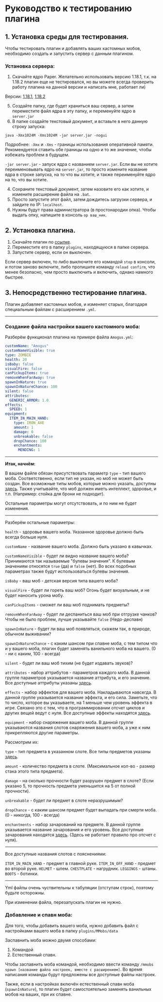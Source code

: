 # Руководство к тестированию плагина

## 1. Установка среды для тестирования.

Чтобы тестировать плагин и добавлять ваших кастомных мобов, необходимо создать и запустить сервер с данным плагином.

### Установка сервера:
1. Скачайте ядро Paper. Желательно использовать версию 1.18.1, т.к. на 1.18.2 плагин еще не тестировался, но вы можете всегда проверить работу плагина на данной версии и написать мне, работает ли)

Версии:
[1.18.1](https://papermc.io/ci/job/Paper-1.18.1/lastStableBuild/artifact/paperclip.jar),
[1.18.2](https://papermc.io/ci/job/Paper-1.18.2/lastStableBuild/artifact/paperclip.jar)

5. Создайте папку, где будет храниться ваш сервер, а затем переместите файл ядра в эту папку, и переменуйте ядро в `server.jar`
6. В папке создайте текстовый документ, и вставьте в него данную строку запуска:
```text
java -Xmx1024M -Xms1024M -jar server.jar -nogui
```
Подробнее:
`-Xmx` и `-Xms` - границы использования оперативной памяти. Рекомендуется ставить обе границы на одно и то же значение, чтобы избежать проблем в будущем.

`-jar server.jar` - запуск ядра с названием `server.jar`. Если вы не хотите переименовывать ядро на `server.jar`, то просто измените название ядра в строке запуска, на то что вы хотите, и также переименуйте ядро на то, что вы хотите.

4. Сохраните текстовый документ, затем назовите его как хотите, и измените расширение файла на `.bat`.
5. Просто запустите этот файл, затем дождитесь загрузки сервера, и зайдите по IP: `localhost`.
6. Нужны будут права администратора (в простонародии опка). Чтобы выдать опку, напишите в консоль `op ваш_ник`.

## 2. Установка плагина.

1. Скачайте плагин по [ссылке](https://github.com/bottleofench/mMobs/releases/download/0.1/mMobs-1.0-SNAPSHOT.jar).
2. Переместите его в папку `plugins`, находящуюся в папке сервера.
3. Запустите сервер, если он выключен.

Если сервер включен, то либо выключите его командой `stop` в консоли, и потом заново включите, либо пропишите команду `reload confirm`, что менее безопасно, чем просто выключить и включить, однако намного быстрее.

## 3. Непосредственно тестирование плагина.

Плагин добавляет кастомных мобов, и изменяет старых, благодаря специальным файлам с расширением `.yml`.

<hr>

### Создание файла настройки вашего кастомного моба:

Разберём функционал плагина на примере файла `Amogus.yml`:
```yaml
customName: "Amogus"
customNameVisible: true
type: ZOMBIE
health: 20
isBaby: false
visualFire: false
canPickupItems: true
removeWhenFarAway: true
spawnInNature: true
spawnInNatureChance: 100
silent: false
attributes:
  GENERIC_ARMOR: 1.0
effects:
  SPEED: 1
equipment:
  ITEM_IN_MAIN_HAND:
    type: IRON_AXE
    amount: 1
    damage: 0
    unbreakable: false
    dropChance: 100
    enchantments:
      MENDING: 1
```

<hr>

**Итак, начнём:**

В вашем файле обязан присутствовать параметр `type` - тип вашего моба. Соответственно, если тип не указан, но моб не может быть создан. Все возможные типы мобов, которые можно указать, доступны [здесь](https://papermc.io/javadocs/paper/1.18/org/bukkit/entity/EntityType.html).
Также учитывайте, что моб должен иметь интеллект, здоровье, и т.п. (Например: стойка для брони не подходит).

Остальные параметры могут отсутствовать, и по ним не будет изменения.

<hr>

Разберём остальные параметры:

`health` - здоровье вашего моба. Указанное здоровье должно быть всегда больше нуля.

`customName` - название вашего моба. Должно быть указано в кавычках.

`customNameVisible` - будет ли видно название вашего моба? Принимаются так называемые "булевы значения". К булевым значениям относятся `true` (да) и `false` (нет). Во всех подобных параметрах также будут использоваться булевы значения.

`isBaby` - ваш моб - детская версия типа вашего моба?

`visualFire` - будет ли гореть ваш моб? Огонь будет визуальным, и не будет наносить урона мобу.

`canPickupItems` - сможет ли ваш моб поднимать предметы? 

`removeWhenFarAway` - будет ли деспаниться ваш моб при отгрузке чанков? Чтобы не было проблем, лучше указывайте `false` (Недо-деспавн)

`spawnInNature` - будет ли ваш моб появляться, скажем так, в природе, обычном выживании?

`spawnInNatureChance` - с каким шансом при спавне моба, с тем типом что и у вашего моба, плагин будет заменять ванильного моба на вашего. (0 - ни с каким, 100 - всегда)

`silent` - будет ли ваш моб тихим (не будет издавать звуков)?

`attributes` - набор аттрибутов - параметров каждого моба. В данной группе параметров указывается название аттрибута, и его значение. Все доступные аттрибуты указаны [здесь](https://hub.spigotmc.org/javadocs/spigot/org/bukkit/attribute/Attribute.html).

`effects` - набор эффектов для вашего моба. Накладываются навсегда. В данной группе указывается название эффекта, и его сила. Заметьте, что то число, которое вы указываете, на 1 меньше чем уровень эффекта в игре. Связано это с тем, что в программировании отсчет циклов и других вещей ведут с нуля. Все доступные эффекты находятся [здесь](https://papermc.io/javadocs/paper/1.18/org/bukkit/potion/PotionEffectType.html).

`equipment` - набор снаряжения вашего моба. В данной группе указываются названия слотов снаряжения вашего моба, а уже к ним прикрепляются другие параметры. 

Рассмотрим их:

`type` - тип предмета в указанном слоте. Все типы предметов указаны [здесь](https://papermc.io/javadocs/paper/1.18/org/bukkit/Material.html).

`amount` - количество предмета в слоте. (Максимальное кол-во - размер стака этого типа предмета).

`damage` - на сколько прочности будет разрушен предмет в слоте? (Если указано 5, то прочность предмета уменьшится на 5 от полной прочности).

`unbreakable` - будет ли предмет в слоте неразрушимым?

`dropChance` - с каким шансом предмет будет выпадать при смерти моба. (0 - никогда, 100 - всегда)

`enchantments` - набор зачарований на предмете. В данной группе указывается название зачарования и его уровень. Все доступные зачарования находятся [здесь](https://papermc.io/javadocs/paper/1.18/org/bukkit/enchantments/Enchantment.html). (Здесь не работает правило про отсчет с нуля).

<hr>

Все доступные названия слотов с пояснениями:

`ITEM_IN_MAIN_HAND` - предмет в главной руке.
`ITEM_IN_OFF_HAND` - предмет во второй руке.
`HELMET` - шлем.
`CHESTPLATE` - нагрудник.
`LEGGINGS` - штаны.
`BOOTS` - ботинки.

<hr>

Yml файлы очень чуствительны к табуляции (отступам строк), поэтому будьте осторожны.

При изменении файла, перезапускать плагин не нужно.

### Добавление и спавн моба:

Для того, чтобы добавить вашего моба, нужно добавить файл c настройками вашего моба в папку `plugins/MMobs/data`

Заспавнить моба можно двумя способами:
1. Командой
2. Естественный спавн.

Чтобы заспавнить моба командой, необходимо ввести команду `/mmobs spawn [название файла настроек, вместе с расширением]`. Во время написания команды будут предложены все доступные файлы настроек.

Также, если в настройках включён естественный спавн моба (`spawnInNature`), то плагин будет самостоятельно заменять ванильных мобов на ваших, при их спавне.